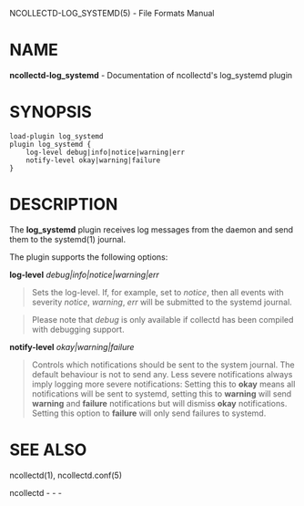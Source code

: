 NCOLLECTD-LOG\_SYSTEMD(5) - File Formats Manual

# NAME

**ncollectd-log\_systemd** - Documentation of ncollectd's log\_systemd plugin

# SYNOPSIS

	load-plugin log_systemd
	plugin log_systemd {
	    log-level debug|info|notice|warning|err
	    notify-level okay|warning|failure
	}

# DESCRIPTION

The **log\_systemd** plugin receives log messages from the daemon and send them
to the
systemd(1)
journal.

The plugin supports the following options:

**log-level** *debug|info|notice|warning|err*

> Sets the log-level.
> If, for example, set to *notice*, then all events with severity
> *notice*, *warning*, *err* will be submitted to the
> systemd journal.

> Please note that *debug* is only available if collectd has been compiled
> with debugging support.

**notify-level** *okay|warning|failure*

> Controls which notifications should be sent to the system journal.
> The default behaviour is not to send any.
> Less severe notifications always imply logging more severe notifications:
> Setting this to **okay** means all notifications will be sent to systemd,
> setting this to **warning** will send **warning** and **failure**
> notifications but will dismiss **okay** notifications.
> Setting this option to **failure** will only send failures to systemd.

# SEE ALSO

ncollectd(1),
ncollectd.conf(5)

ncollectd - - -
